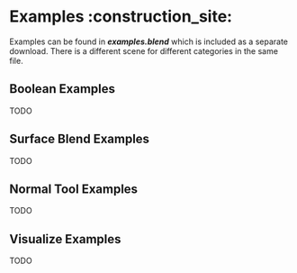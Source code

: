 # Examples :construction_site:
Examples can be found in ***examples.blend*** which is included as a separate download. There is a different scene for different categories in the same file.

## Boolean Examples

TODO

## Surface Blend Examples

TODO

## Normal Tool Examples

TODO

## Visualize Examples

TODO